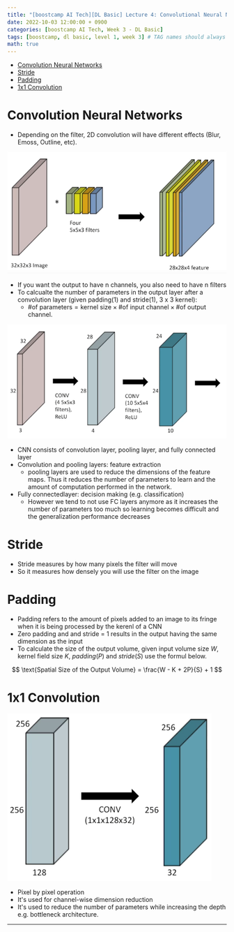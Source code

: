 ```yaml
---
title: "[boostcamp AI Tech][DL Basic] Lecture 4: Convolutional Neural Networks"
date: 2022-10-03 12:00:00 + 0900
categories: [boostcamp AI Tech, Week 3 - DL Basic]
tags: [boostcamp, dl basic, level 1, week 3] # TAG names should always be lowercase
math: true
---
```


- [Convolution Neural Networks](#convolution-neural-networks)
- [Stride](#stride)
- [Padding](#padding)
- [1x1 Convolution](#1x1-convolution)

# Convolution Neural Networks

- Depending on the filter, 2D convolution will have different effects (Blur, Emoss, Outline, etc).

![](/assets/img/boostcamp/2022-10-03-21-26-27.png)

- If you want the output to have n channels, you also need to have n filters
- To calcualte the number of parameters in the output layer after a convolution layer (given padding(1) and stride(1), 3 x 3 kernel):
  - $\text{\# of parameters} = \text{kernel size} \times \text{\# of input channel} \times \text{\# of output channel}$.

![](/assets/img/boostcamp/2022-10-03-21-37-21.png)

- CNN consists of convolution layer, pooling layer, and fully connected layer
- Convolution and pooling layers: feature extraction
  - pooling layers are used to reduce the dimensions of the feature maps. Thus it reduces the number of parameters to learn and the amount of computation performed in the network.
- Fully connectedlayer: decision making (e.g. classification)
  - However we tend to not use FC layers anymore as it increases the number of parameters too much so learning becomes difficult and the generalization performance decreases

# Stride

- Stride measures by how many pixels the filter will move
- So it measures how densely you will use the filter on the image

# Padding

- Padding refers to the amount of pixels added to an image to its fringe when it is being processed by the kerenl of a CNN
- Zero padding and and stride = 1 results in the output having the same dimension as the input
- To calculate the size of the output volume, given input volume size $W$, kernel field size $K$, $padding(P)$ and $stride(S)$ use the formul below.

$$
\text{Spatial Size of the Output Volume} = \frac{W - K + 2P}{S} + 1
$$


# 1x1 Convolution

![](/assets/img/boostcamp/2022-10-03-21-59-30.png)

- Pixel by pixel operation
- It's used for channel-wise dimension reduction
- It's used to reduce the number of parameters while increasing the depth e.g. bottleneck architecture.

-------------------------------


